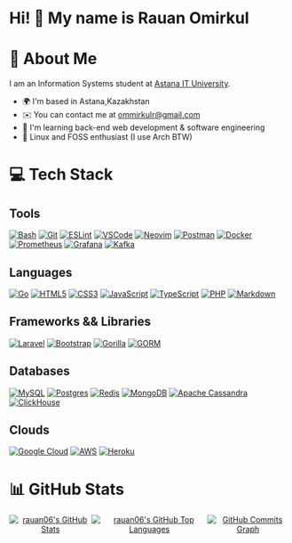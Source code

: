 Hi! 👋 My name is Rauan Omirkul
===

# 💫 About Me

I am an Information Systems student at [Astana IT University](https://astanait.edu.kz/).

*   🌍  I'm based in Astana,Kazakhstan
*   ✉️  You can contact me at [ommirkulr@gmail.com](mailto:ommirkulr@gmail.com)
*   🧠  I'm learning back-end web development & software engineering
*   🐧  Linux and FOSS enthusiast (I use Arch BTW)

# 💻 Tech Stack

## Tools

[![Bash](https://img.shields.io/badge/GNU%20Bash-4EAA25?style=for-the-badge&logo=GNU%20Bash&logoColor=white)](https://www.gnu.org/software/bash/) [![Git](https://img.shields.io/badge/GIT-E44C30?style=for-the-badge&logo=git&logoColor=white)](https://git-scm.com/) [![ESLint](https://img.shields.io/badge/eslint-3A33D1?style=for-the-badge&logo=eslint&logoColor=white)](https://eslint.org/) [![VSCode](https://img.shields.io/badge/VSCode-0078D4?style=for-the-badge&logo=visual%20studio%20code&logoColor=white)](https://code.visualstudio.com/) [![Neovim](https://img.shields.io/badge/NeoVim-%2357A143.svg?&style=for-the-badge&logo=neovim&logoColor=white)](https://neovim.io/) [![Postman](https://img.shields.io/badge/Postman-FF6C37?style=for-the-badge&logo=postman&logoColor=white)](https://www.postman.com/) [![Docker](https://img.shields.io/badge/docker-%230db7ed.svg?style=for-the-badge&logo=docker&logoColor=white)](https://www.docker.com/)[![Prometheus](https://img.shields.io/badge/Prometheus-E6522C?style=for-the-badge&logo=prometheus&logoColor=white)](https://prometheus.io/) [![Grafana](https://img.shields.io/badge/Grafana-F46800?style=for-the-badge&logo=grafana&logoColor=white)](https://grafana.com/) [![Kafka](https://img.shields.io/badge/Apache%20Kafka-231F20?style=for-the-badge&logo=apache-kafka&logoColor=white)](https://kafka.apache.org/)



## Languages

[![Go](https://img.shields.io/badge/go-%2300ADD8.svg?style=for-the-badge&logo=go&logoColor=white)](https://golang.org/) [![HTML5](https://img.shields.io/badge/html5-%23E34F26.svg?style=for-the-badge&logo=html5&logoColor=white)](https://developer.mozilla.org/en-US/docs/Web/HTML) [![CSS3](https://img.shields.io/badge/css3-%231572B6.svg?style=for-the-badge&logo=css3&logoColor=white)](https://developer.mozilla.org/en-US/docs/Web/CSS) [![JavaScript](https://img.shields.io/badge/javascript-%23323330.svg?style=for-the-badge&logo=javascript&logoColor=%23F7DF1E)](https://developer.mozilla.org/en-US/docs/Web/JavaScript) [![TypeScript](https://img.shields.io/badge/typescript-%23007ACC.svg?style=for-the-badge&logo=typescript&logoColor=white)](https://www.typescriptlang.org/) [![PHP](https://img.shields.io/badge/php-%23777BB4.svg?style=for-the-badge&logo=php&logoColor=white)](https://www.php.net/) [![Markdown](https://img.shields.io/badge/markdown-%23000000.svg?style=for-the-badge&logo=markdown&logoColor=white)](https://www.markdownguide.org/) 

## Frameworks && Libraries

[![Laravel](https://img.shields.io/badge/laravel-%23FF2D20.svg?style=for-the-badge&logo=laravel&logoColor=white)](https://laravel.com/) [![Bootstrap](https://img.shields.io/badge/bootstrap-%23563D7C.svg?style=for-the-badge&logo=bootstrap&logoColor=white)](https://getbootstrap.com/) [![Gorilla](https://img.shields.io/badge/gorilla-%2300ADD8.svg?style=for-the-badge&logo=go&logoColor=white)](https://www.gorillatoolkit.org/)
[![GORM](https://img.shields.io/badge/gorm-%2300ADD8.svg?style=for-the-badge&logo=go&logoColor=white)](https://gorm.io/)


## Databases

[![MySQL](https://img.shields.io/badge/mysql-%2300f.svg?style=for-the-badge&logo=mysql&logoColor=white)](https://www.mysql.com/) [![Postgres](https://img.shields.io/badge/postgres-%23316192.svg?style=for-the-badge&logo=postgresql&logoColor=white)](https://www.postgresql.org/) [![Redis](https://img.shields.io/badge/redis-%23DD0031.svg?style=for-the-badge&logo=redis&logoColor=white)](https://redis.io/) [![MongoDB](https://img.shields.io/badge/mongodb-%2347A248.svg?style=for-the-badge&logo=mongodb&logoColor=white)](https://www.mongodb.com/) [![Apache Cassandra](https://img.shields.io/badge/cassandra-%231287B1.svg?style=for-the-badge&logo=apache-cassandra&logoColor=white)](https://cassandra.apache.org/) [![ClickHouse](https://img.shields.io/badge/clickhouse-%23FFCC01.svg?style=for-the-badge&logo=clickhouse&logoColor=black)](https://clickhouse.com/)

## Clouds

[![Google Cloud](https://img.shields.io/badge/GoogleCloud-%234285F4.svg?style=for-the-badge&logo=google-cloud&logoColor=white)](https://cloud.google.com) [![AWS](https://img.shields.io/badge/AWS-%23FF9900.svg?style=for-the-badge&logo=amazon-aws&logoColor=white)](https://aws.amazon.com/) [![Heroku](https://img.shields.io/badge/Heroku-430098?style=for-the-badge&logo=heroku&logoColor=white)](https://www.heroku.com/)


# 📊 GitHub Stats

<div align="center">
  <div style="display: flex; justify-content: center;">
    <a href="http://www.github.com/rauan06"><img src="https://github-readme-stats.vercel.app/api?username=rauan06&show_icons=true&bg_color=1e1e2e&text_color=cdd6f4&icon_color=89b4fa&title_color=89b4fa" alt="rauan06's GitHub Stats" /></a>
    <a href="http://www.github.com/rauan06"><img src="https://github-readme-stats.vercel.app/api/top-langs/?username=rauan06&layout=donut&bg_color=1e1e2e&text_color=cdd6f4&icon_color=89b4fa&title_color=89b4fa" alt="rauan06's GitHub Top Languages" /></a>
    <a href="http://www.github.com/rauan06"><img src="https://github-readme-activity-graph.vercel.app/graph?username=rauan06&bg_color=1e1e2e&color=cdd6f4&line=89b4fa&point=cdd6f4&area_color=1e1e2e&area=true&custom_title=GitHub%20Commits%20Graph" alt="GitHub Commits Graph" /></a>
  </div>
</div>
